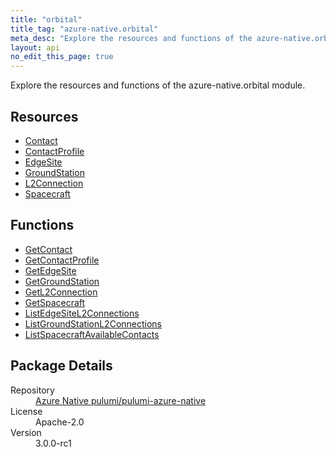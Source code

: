 ```yaml
---
title: "orbital"
title_tag: "azure-native.orbital"
meta_desc: "Explore the resources and functions of the azure-native.orbital module."
layout: api
no_edit_this_page: true
---
```


<!-- WARNING: this file was generated by Pulumi Docs Generator. -->
<!-- Do not edit by hand unless you're certain you know what you are doing! -->

Explore the resources and functions of the azure-native.orbital module.

<h2 id="resources">Resources</h2>
<ul class="api">
    <li><a href="contact/" title="Contact">Contact</a></li>
    <li><a href="contactprofile/" title="ContactProfile">ContactProfile</a></li>
    <li><a href="edgesite/" title="EdgeSite">EdgeSite</a></li>
    <li><a href="groundstation/" title="GroundStation">GroundStation</a></li>
    <li><a href="l2connection/" title="L2Connection">L2Connection</a></li>
    <li><a href="spacecraft/" title="Spacecraft">Spacecraft</a></li>
</ul>

<h2 id="functions">Functions</h2>
<ul class="api">
    <li><a href="getcontact/" title="GetContact">GetContact</a></li>
    <li><a href="getcontactprofile/" title="GetContactProfile">GetContactProfile</a></li>
    <li><a href="getedgesite/" title="GetEdgeSite">GetEdgeSite</a></li>
    <li><a href="getgroundstation/" title="GetGroundStation">GetGroundStation</a></li>
    <li><a href="getl2connection/" title="GetL2Connection">GetL2Connection</a></li>
    <li><a href="getspacecraft/" title="GetSpacecraft">GetSpacecraft</a></li>
    <li><a href="listedgesitel2connections/" title="ListEdgeSiteL2Connections">ListEdgeSiteL2Connections</a></li>
    <li><a href="listgroundstationl2connections/" title="ListGroundStationL2Connections">ListGroundStationL2Connections</a></li>
    <li><a href="listspacecraftavailablecontacts/" title="ListSpacecraftAvailableContacts">ListSpacecraftAvailableContacts</a></li>
</ul>

<h2 id="package-details">Package Details</h2>
<dl class="package-details">
	<dt>Repository</dt>
	<dd><a href="https://github.com/pulumi/pulumi-azure-native">Azure Native pulumi/pulumi-azure-native</a></dd>
	<dt>License</dt>
	<dd>Apache-2.0</dd>
	<dt>Version</dt>
	<dd>3.0.0-rc1</dd>
</dl>

